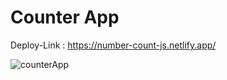 # Counter App 
Deploy-Link : https://number-count-js.netlify.app/

![counterApp](https://user-images.githubusercontent.com/93247057/194565360-8bc033fe-c147-443a-a0c9-bfe93b886f8a.png)




